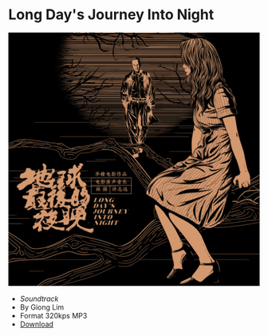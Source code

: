 # Long Day's Journey Into Night

![vinyl](data/Last.jpg)
- *Soundtrack*
- By Giong Lim
- Format 320kps MP3
- [Download](data/test.zip)
